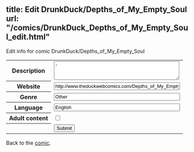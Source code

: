 title: Edit DrunkDuck/Depths_of_My_Empty_Soul
url: "/comics/DrunkDuck_Depths_of_My_Empty_Soul_edit.html"
---
Edit info for comic DrunkDuck/Depths_of_My_Empty_Soul

<form name="comic" action="http://gaepostmail.appspot.com/comic/" method="post">
<table class="comicinfo">
<tr>
<th>Description</th><td><textarea name="description" cols="40" rows="3">-</textarea></td>
</tr>
<tr>
<th>Website</th><td><input type="text" name="url" value="http://www.theduckwebcomics.com/Depths_of_My_Empty_Soul/" size="40"/></td>
</tr>
<tr>
<th>Genre</th><td><input type="text" name="genre" value="Other" size="40"/></td>
</tr>
<tr>
<th>Language</th><td><input type="text" name="language" value="English" size="40"/></td>
</tr>
<tr>
<th>Adult content</th><td><input type="checkbox" name="adult" value="adult" /></td>
</tr>
<tr>
<th></th><td>
<input type="hidden" name="comic" value="DrunkDuck_Depths_of_My_Empty_Soul" />
<input type="submit" name="submit" value="Submit" />
</td>
</tr>
</table>
</form>

Back to the [comic](DrunkDuck_Depths_of_My_Empty_Soul.html).

